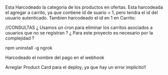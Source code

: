 Esta Harcodeado la categoria de los productos en ofertas.
Esta harcodeada el agregar a carrito, ya que contiene id de suario = 1, pero tendra el id del usuario autenticado.
Tambien harcodeado el id en 1 en Carrito:

//CONSULTAS
¿ Usamos un cron para eliminar los carritos asociados a usuarios que no se registran ? ¿ Para este proyecto es necesario por la complejidad ?

npm uninstall -g ngrok

Harcodeado el nombre del pago en el webhook

Arreglar Product Card para el deploy, ya que hay un error implicito!!
